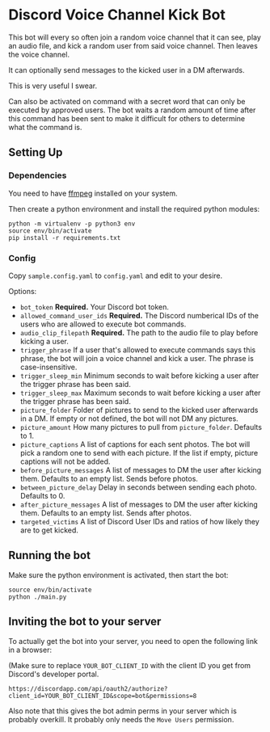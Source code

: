 # Discord Voice Channel Kick Bot

This bot will every so often join a random voice channel that it can see, play
an audio file, and kick a random user from said voice channel. Then leaves the
voice channel.

It can optionally send messages to the kicked user in a DM afterwards.

This is very useful I swear.

Can also be activated on command with a secret word that can only be executed
by approved users. The bot waits a random amount of time after this command has
been sent to make it difficult for others to determine what the command is.

## Setting Up

### Dependencies

You need to have [ffmpeg](https://ffmpeg.org/) installed on your system.

Then create a python environment and install the required python modules:

```
python -m virtualenv -p python3 env
source env/bin/activate
pip install -r requirements.txt
```

### Config

Copy `sample.config.yaml` to `config.yaml` and edit to your desire.

Options:

* `bot_token` **Required.** Your Discord bot token.
* `allowed_command_user_ids` **Required.** The Discord numberical IDs of the
  users who are allowed to execute bot commands.
* `audio_clip_filepath` **Required.** The path to the audio file to play before
  kicking a user.
* `trigger_phrase` If a user that's allowed to execute commands says this
  phrase, the bot will join a voice channel and kick a user. The phrase is
  case-insensitive.
* `trigger_sleep_min` Minimum seconds to wait before kicking a user after the
trigger phrase has been said.
* `trigger_sleep_max` Maximum seconds to wait before kicking a user after the
trigger phrase has been said.
* `picture_folder` Folder of pictures to send to the kicked user afterwards in
  a DM. If empty or not defined, the bot will not DM any pictures.
* `picture_amount` How many pictures to pull from `picture_folder`. Defaults to 1.
* `picture_captions` A list of captions for each sent photos.
  The bot will pick a random one to send with each picture. If the list if empty,
  picture captions will not be added.
* `before_picture_messages` A list of messages to DM the user after kicking them.
  Defaults to an empty list. Sends before photos.
* `between_picture_delay` Delay in seconds between sending each photo. Defaults
  to 0.
* `after_picture_messages` A list of messages to DM the user after kicking them.
  Defaults to an empty list. Sends after photos.
* `targeted_victims` A list of Discord User IDs and ratios of how likely they are
  to get kicked.

## Running the bot

Make sure the python environment is activated, then start the bot:

```
source env/bin/activate
python ./main.py
```

## Inviting the bot to your server

To actually get the bot into your server, you need to open the following link
in a browser:

(Make sure to replace `YOUR_BOT_CLIENT_ID` with the client ID you get from
Discord's developer portal.

```
https://discordapp.com/api/oauth2/authorize?client_id=YOUR_BOT_CLIENT_ID&scope=bot&permissions=8
```

Also note that this gives the bot admin perms in your server which is probably
overkill. It probably only needs the `Move Users` permission.
